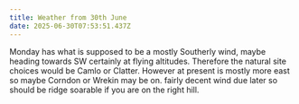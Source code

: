 ```yaml
---
title: Weather from 30th June
date: 2025-06-30T07:53:51.437Z
---
```

Monday has what is supposed to be a mostly Southerly wind, maybe heading towards SW certainly at flying altitudes.  Therefore the natural site choices would be Camlo or Clatter.  However at present is mostly more east so maybe Corndon or Wrekin may be on.  fairly decent wind due later so should be ridge soarable if you are on the right hill.